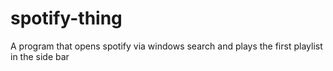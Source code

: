 # spotify-thing
A program that opens spotify via windows search and plays the first playlist in the side bar
